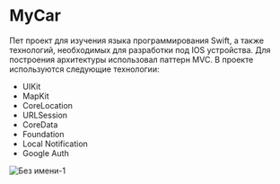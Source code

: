 # MyCar
Пет проект для изучения языка программирования Swift, а также технологий, необходимых для разработки под IOS устройства. Для построения архитектуры использовал паттерн MVC.  В проекте используются следующие технологии: 

* UIKit
* MapKit
* CoreLocation
* URLSession
* CoreData
* Foundation
* Local Notification
* Google Auth

![Без имени-1](https://user-images.githubusercontent.com/81414321/149668921-218cfbe2-9f10-45ee-ab1a-e4fe0d03558a.png)

